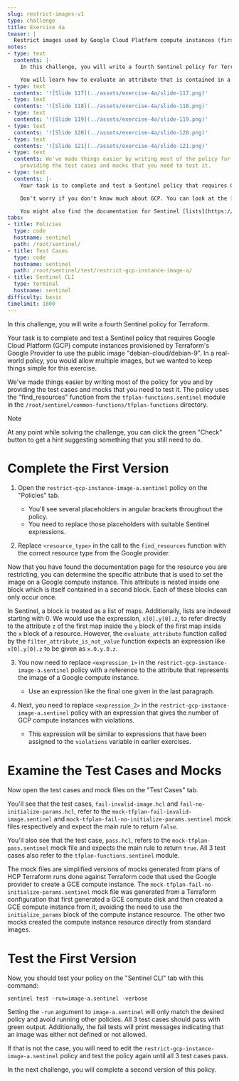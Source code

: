 ```yaml
---
slug: restrict-images-v1
type: challenge
title: Exercise 4a
teaser: |
  Restrict images used by Google Cloud Platform compute instances (first version).
notes:
- type: text
  contents: |-
    In this challenge, you will write a fourth Sentinel policy for Terraform.

    You will learn how to evaluate an attribute that is contained in a block contained in another block of a resource. A block is treated by Sentinel as a list of maps. We recommend reviewing the following slides from the Sentinel-for-Terraform-v4.pptx presentation.
- type: text
  contents: '![Slide 117](../assets/exercise-4a/slide-117.png)'
- type: text
  contents: '![Slide 118](../assets/exercise-4a/slide-118.png)'
- type: text
  contents: '![Slide 119](../assets/exercise-4a/slide-119.png)'
- type: text
  contents: '![Slide 120](../assets/exercise-4a/slide-120.png)'
- type: text
  contents: '![Slide 121](../assets/exercise-4a/slide-121.png)'
- type: text
  contents: We've made things easier by writing most of the policy for you and by
    providing the test cases and mocks that you need to test it.
- type: text
  contents: |-
    Your task is to complete and test a Sentinel policy that requires Google Cloud Platform (GCP) compute instances provisioned by Terraform's Google Provider to use the public image "debian-cloud/debian-9".

    Don't worry if you don't know much about GCP. You can look at the [Google Provider](https://registry.terraform.io/providers/hashicorp/google/latest/docs) documentation to find the relevant GCP resource. (Be sure to pick a resource and not a data source with the same name.)

    You might also find the documentation for Sentinel [lists](https://docs.hashicorp.com/sentinel/language/lists), [maps](https://docs.hashicorp.com/sentinel/language/maps), and the standard [types](https://docs.hashicorp.com/sentinel/imports/types) import useful.
tabs:
- title: Policies
  type: code
  hostname: sentinel
  path: /root/sentinel/
- title: Test Cases
  type: code
  hostname: sentinel
  path: /root/sentinel/test/restrict-gcp-instance-image-a/
- title: Sentinel CLI
  type: terminal
  hostname: sentinel
difficulty: basic
timelimit: 1800
---
```

<style>
  v {
    display: inline-flex;
    color: white;
    background-color: rgb(17, 158, 111);
    align-items: center;
    justify-content: center;
    font-size: 14px;
    padding: 10px;
    border-radius: 2px;
    height: 24px;
  }
  t {
    display: inline-flex;
    border-radius: 5px;
    background-color: rgba(30,38,55,1);
    color: rgba(151,159,175,1);
    padding: 2px 10px 2px 5px;
    font-size: 14px;
    letter-spacing: 1.2px;
    justify-content: center;
    height: 24px;
    align-items: center;
  }
  t > a img {
    display: inline-block;
    max-height: 24px;
  }
  c {
    display: flex;
    justify-content: center;
    border-radius: 5px;
    background-color: black;
  }
  c > img {
    max-width: 200px;
    max-height: 200px;
  }
</style>

In this challenge, you will write a fourth Sentinel policy for Terraform.

Your task is to complete and test a Sentinel policy that requires Google Cloud Platform (GCP) compute instances provisioned by Terraform's Google Provider to use the public image "debian-cloud/debian-9". In a real-world policy, you would allow multiple images, but we wanted to keep things simple for this exercise.

We've made things easier by writing most of the policy for you and by providing the test cases and mocks that you need to test it. The policy uses the "find_resources" function from the `tfplan-functions.sentinel` module in the `/root/sentinel/common-functions/tfplan-functions` directory.

> [!NOTE]
> At any point while solving the challenge, you can click the green "Check" button to get a hint suggesting something that you still need to do.

Complete the First Version
===
1. Open the `restrict-gcp-instance-image-a.sentinel` policy on the "Policies" tab.
    - You'll see several placeholders in angular brackets throughout the policy.
    - You need to replace those placeholders with suitable Sentinel expressions.

2. Replace `<resource_type>` in the call to the `find_resources` function with the correct resource type from the Google provider.

Now that you have found the documentation page for the resource you are restricting, you can determine the specific attribute that is used to set the image on a Google compute instance. This attribute is nested inside one block which is itself contained in a second block. Each of these blocks can only occur once.

In Sentinel, a block is treated as a list of maps. Additionally, lists are indexed starting with 0. We would use the expression, `x[0].y[0].z`, to refer directly to the attribute `z` of the first map inside the `y` block of the first map inside the `x` block of a resource. However, the `evaluate_attribute` function called by the `filter_attribute_is_not_value` function expects an expression like `x[0].y[0].z` to be given as `x.0.y.0.z`.

3. You now need to replace `<expression_1>` in the `restrict-gcp-instance-image-a.sentinel` policy with a reference to the attribute that represents the image of a Google compute instance.
    - Use an expression like the final one given in the last paragraph.

4. Next, you need to replace `<expression_2>` in the `restrict-gcp-instance-image-a.sentinel` policy with an expression that gives the number of GCP compute instances with violations.
    - This expression will be similar to expressions that have been assigned to the `violations` variable in earlier exercises.

Examine the Test Cases and Mocks
===
Now open the test cases and mock files on the "Test Cases" tab.

You'll see that the test cases, `fail-invalid-image.hcl` and `fail-no-initialize-params.hcl`, refer to the `mock-tfplan-fail-invalid-image.sentinel` and `mock-tfplan-fail-no-initialize-params.sentinel` mock files respectively and expect the main rule to return `false`.

You'll also see that the test case, `pass.hcl`, refers to the `mock-tfplan-pass.sentinel` mock file and expects the main rule to return `true`. All 3 test cases also refer to the `tfplan-functions.sentinel` module.

The mock files are simplified versions of mocks generated from plans of HCP Terraform runs done against Terraform code that used the Google provider to create a GCE compute instance. The `mock-tfplan-fail-no-initialize-params.sentinel` mock file was generated from a Terraform configuration that first generated a GCE compute disk and then created a GCE compute instance from it, avoiding the need to use the `initialize_params` block of the compute instance resource. The other two mocks created the compute instance resource directly from standard images.

Test the First Version
===
Now, you should test your policy on the "Sentinel CLI" tab with this command:
```
sentinel test -run=image-a.sentinel -verbose
```
Setting the `-run` argument to `image-a.sentinel` will only match the desired policy and avoid running other policies. All 3 test cases should pass with green output. Additionally, the fail tests will print messages indicating that an image was either not defined or not allowed.

If that is not the case, you will need to edit the `restrict-gcp-instance-image-a.sentinel` policy and test the policy again until all 3 test cases pass.

In the next challenge, you will complete a second version of this policy.
